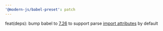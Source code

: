 ```yaml
---
'@modern-js/babel-preset': patch
---
```


feat(deps): bump babel to [7.26](https://babeljs.io/blog/2024/10/25/7.26.0) to support parse [import attributes](https://developer.mozilla.org/en-US/docs/Web/JavaScript/Reference/Statements/import/with) by default
